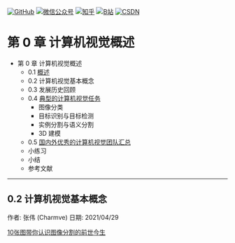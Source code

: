 <p align="left">
  <a href="https://github.com/Charmve"><img src="https://img.shields.io/badge/GitHub-@Charmve-000000.svg?logo=GitHub" alt="GitHub" target="_blank"></a>
  <a href="https://imgconvert.csdnimg.cn/aHR0cHM6Ly9tbWJpei5xcGljLmNuL21tYml6X3BuZy9aTmRoV05pYjNJUkIzZk5ldWVGZEQ4YnZ4cXlzbXRtRktUTGdFSXZOMUdnTHhDNXV0Y1VBZVJ0T0lJa0hTZTVnVGowamVtZUVOQTJJMHhiU0xjQ3VrVVEvNjQw?x-oss-process=image/format,png" target="_blank" ><img src="https://img.shields.io/badge/公众号-@迈微AI研习社-000000.svg?style=flat-square&amp;logo=WeChat" alt="微信公众号"/></a>
  <a href="https://www.zhihu.com/people/MaiweiE-com" target="_blank" ><img src="https://img.shields.io/badge/%E7%9F%A5%E4%B9%8E-@Charmve-000000.svg?style=flat-square&amp;logo=Zhihu" alt="知乎"/></a>
  <a href="https://space.bilibili.com/62079686" target="_blank"><img src="https://img.shields.io/badge/B站-@Charmve-000000.svg?style=flat-square&amp;logo=Bilibili" alt="B站"/></a>
  <a href="https://blog.csdn.net/Charmve" target="_blank"><img src="https://img.shields.io/badge/CSDN-@Charmve-000000.svg?style=flat-square&amp;logo=CSDN" alt="CSDN"/></a>
</p>

# 第 0 章 计算机视觉概述

- 第 0 章 计算机视觉概述
  - 0.1 [概述](chapter0.1_概述.md)
  - 0.2 计算机视觉基本概念
  - 0.3 发展历史回顾
  - 0.4 [典型的计算机视觉任务](chapter0.4_典型的计算机视觉任务.md)
      - 图像分类 
      - 目标识别与目标检测
      - 实例分割与语义分割
      - 3D 建模
  - 0.5 [国内外优秀的计算机视觉团队汇总](chapter0.5_国内外优秀的计算机视觉团队汇总.md)
  - 小练习
  - 小结
  - 参考文献
  
---

## 0.2 计算机视觉基本概念

作者: 张伟 (Charmve)
日期: 2021/04/29



[10张图带你认识图像分割的前世今生](../../res/10张图带你认识图像分割的前世今生.pdf)
